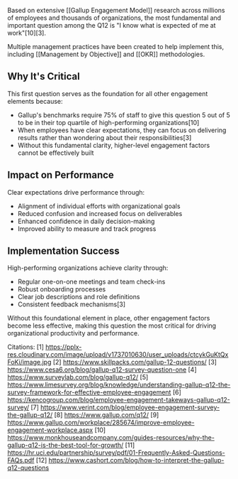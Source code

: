 Based on extensive [[Gallup Engagement Model]] research across millions of employees and thousands of organizations, the most fundamental and important question among the Q12 is "I know what is expected of me at work"[10][3].

Multiple management practices have been created to help implement this, including [[Management by Objective]] and [[OKR]] methodologies.  

## Why It's Critical

This first question serves as the foundation for all other engagement elements because:
- Gallup's benchmarks require 75% of staff to give this question 5 out of 5 to be in their top quartile of high-performing organizations[10]
- When employees have clear expectations, they can focus on delivering results rather than wondering about their responsibilities[3]
- Without this fundamental clarity, higher-level engagement factors cannot be effectively built

## Impact on Performance

Clear expectations drive performance through:
- Alignment of individual efforts with organizational goals
- Reduced confusion and increased focus on deliverables
- Enhanced confidence in daily decision-making
- Improved ability to measure and track progress

## Implementation Success

High-performing organizations achieve clarity through:
- Regular one-on-one meetings and team check-ins
- Robust onboarding processes
- Clear job descriptions and role definitions
- Consistent feedback mechanisms[3]

Without this foundational element in place, other engagement factors become less effective, making this question the most critical for driving organizational productivity and performance.

Citations:
[1] https://pplx-res.cloudinary.com/image/upload/v1737010630/user_uploads/ctcykGuKtQxFoKi/image.jpg
[2] https://www.skillpacks.com/gallup-12-questions/
[3] https://www.cesa6.org/blog/gallup-q12-survey-question-one
[4] https://www.surveylab.com/blog/gallup-q12/
[5] https://www.limesurvey.org/blog/knowledge/understanding-gallup-q12-the-survey-framework-for-effective-employee-engagement
[6] https://kencogroup.com/blog/employee-engagement-takeways-gallup-q12-survey/
[7] https://www.verint.com/blog/employee-engagement-survey-the-gallup-q12/
[8] https://www.gallup.com/q12/
[9] https://www.gallup.com/workplace/285674/improve-employee-engagement-workplace.aspx
[10] https://www.monkhouseandcompany.com/guides-resources/why-the-gallup-q12-is-the-best-tool-for-growth/
[11] https://hr.uci.edu/partnership/survey/pdf/01-Frequently-Asked-Questions-FAQs.pdf
[12] https://www.cashort.com/blog/how-to-interpret-the-gallup-q12-questions